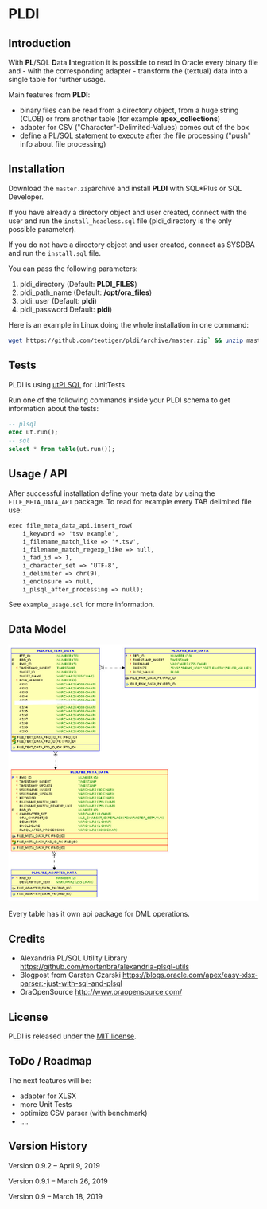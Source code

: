 # PLDI

## Introduction

With **PL**/SQL **D**ata **I**ntegration it is possible to read in Oracle every binary file and - with the corresponding adapter - transform the (textual) data into a single table for further usage.

Main features from **PLDI**:

- binary files can be read from a directory object, from a huge string (CLOB) or from another table (for example **apex_collections**)
- adapter for CSV ("Character"-Delimited-Values) comes out of the box
- define a PL/SQL statement to execute after the file processing ("push" info about file processing)

## Installation

Download the `master.zip`archive and install **PLDI** with SQL*Plus or SQL Developer.

If you have already a directory object and user created, connect with the user and run the `install_headless.sql` file (pldi_directory is the only possible parameter).

If you do not have  a directory object and user created, connect as SYSDBA and run the `install.sql` file.

You can pass the following parameters:

1. pldi_directory (Default: **PLDI_FILES**)
2. pldi_path_name (Default: **/opt/ora_files**)
3. pldi_user (Default: **pldi**)
4. pldi_password Default: **pldi**)

Here is an example in Linux doing the whole installation in one command:

```bash
wget https://github.com/teotiger/pldi/archive/master.zip` && unzip master.zip && cd pldi-master && sqlplus "sys/supersecretpassword@localhost as sysdba" @install.sql
```

## Tests

PLDI is using [utPLSQL](https://github.com/utPLSQL/utPLSQL) for UnitTests.

Run one of the following commands inside your PLDI schema to get information about the tests:

```sql
-- plsql
exec ut.run();
-- sql
select * from table(ut.run());
```

## Usage / API

After successful installation define your meta data by using the `FILE_META_DATA_API` package. To read for example every TAB delimited file use:
```plsql
exec file_meta_data_api.insert_row(
    i_keyword => 'tsv example',
    i_filename_match_like => '*.tsv',
    i_filename_match_regexp_like => null,
    i_fad_id => 1,
    i_character_set => 'UTF-8',
    i_delimiter => chr(9),
    i_enclosure => null,
    i_plsql_after_processing => null);
```

See `example_usage.sql` for more information.

## Data Model

![Data Model](images/data_model_pldi.jpg)

Every table has it own api package for DML operations.

## Credits

- Alexandria PL/SQL Utility Library https://github.com/mortenbra/alexandria-plsql-utils
- Blogpost from Carsten Czarski https://blogs.oracle.com/apex/easy-xlsx-parser:-just-with-sql-and-plsql
- OraOpenSource http://www.oraopensource.com/

## License

PLDI is released under the [MIT license](https://github.com/teotiger/pldi/blob/master/license.txt).

## ToDo / Roadmap

The next features will be: 
- adapter for XLSX
- more Unit Tests
- optimize CSV parser (with benchmark)
- ....

## Version History

Version 0.9.2 – April 9, 2019

Version 0.9.1 – March 26, 2019

Version 0.9 – March 18, 2019